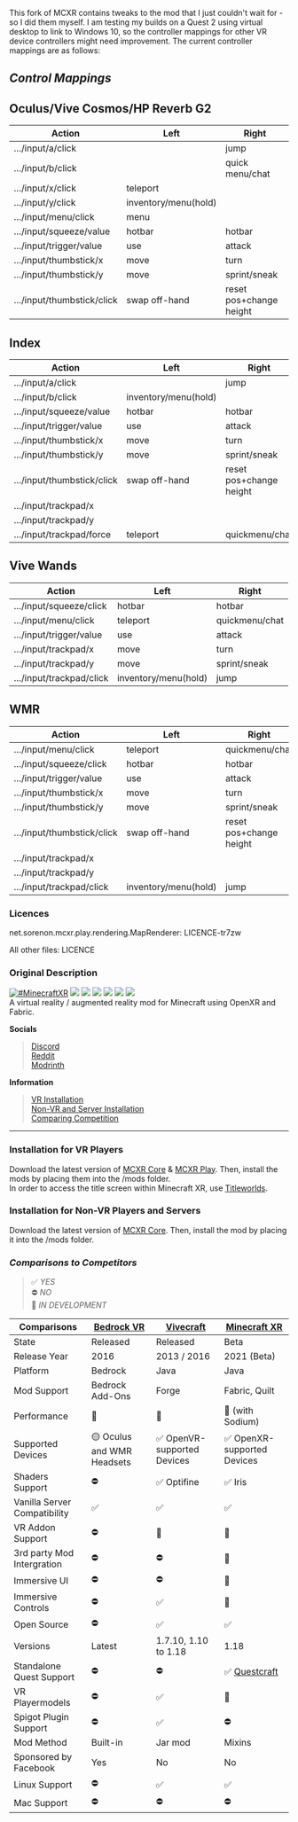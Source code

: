This fork of MCXR contains tweaks to the mod that I just couldn't wait for - so I did them myself. I am testing my builds on a Quest 2 using virtual desktop to link to Windows 10, so the controller mappings for other VR device controllers might need improvement. The current controller mappings are as follows:
## *Control Mappings*
## Oculus/Vive Cosmos/HP Reverb G2
|Action|Left|Right|
|---|---|---|
|…/input/a/click||jump|
|…/input/b/click||quick menu/chat|
|…/input/x/click|teleport||
|…/input/y/click|inventory/menu(hold)||
|…/input/menu/click|menu||
|…/input/squeeze/value|hotbar|hotbar|
|…/input/trigger/value|use|attack|
|…/input/thumbstick/x|move|turn|
|…/input/thumbstick/y|move|sprint/sneak|
|…/input/thumbstick/click|swap off-hand|reset pos+change height|

## Index
|Action|Left|Right|
|---|---|---|
|…/input/a/click||jump|
|…/input/b/click|inventory/menu(hold)||
|…/input/squeeze/value|hotbar|hotbar|
|…/input/trigger/value|use|attack|
|…/input/thumbstick/x|move|turn|
|…/input/thumbstick/y|move|sprint/sneak|
|…/input/thumbstick/click|swap off-hand|reset pos+change height|
|…/input/trackpad/x|||
|…/input/trackpad/y|||
|…/input/trackpad/force|teleport|quickmenu/chat|

## Vive Wands
|Action|Left|Right|
|---|---|---|
|…/input/squeeze/click|hotbar|hotbar|
|…/input/menu/click|teleport|quickmenu/chat|
|…/input/trigger/value|use|attack|
|…/input/trackpad/x|move|turn|
|…/input/trackpad/y|move|sprint/sneak|
|…/input/trackpad/click|inventory/menu(hold)|jump|

## WMR
|Action|Left|Right|
|---|---|---|
|…/input/menu/click|teleport|quickmenu/chat|
|…/input/squeeze/click|hotbar|hotbar|
|…/input/trigger/value|use|attack|
|…/input/thumbstick/x|move|turn|
|…/input/thumbstick/y|move|sprint/sneak|
|…/input/thumbstick/click|swap off-hand|reset pos+change height|
|…/input/trackpad/x|||
|…/input/trackpad/y|||
|…/input/trackpad/click|inventory/menu(hold)|jump|

### Licences
net.sorenon.mcxr.play.rendering.MapRenderer: LICENCE-tr7zw

All other files: LICENCE

### Original Description
[![#MinecraftXR](https://user-images.githubusercontent.com/51373236/114272119-ad237800-9a0c-11eb-8786-6275555a594b.png)](#)
![](https://user-images.githubusercontent.com/90802279/172026916-a617134b-a829-4d67-b8ec-ef10ea4be266.png)
![](https://img.shields.io/github/v/release/Sorenon/MCXR) ![](https://img.shields.io/discord/829825443480993802?label=discord) ![](https://img.shields.io/modrinth/dt/hcEWWGik?label=mcxr-core%20downloads) ![](https://img.shields.io/modrinth/dt/9jVyqpHR?label=mcxr-play%20downloads) ![](https://img.shields.io/reddit/subreddit-subscribers/MinecraftXR)
<br/>A virtual reality / augmented reality mod for Minecraft using OpenXR and Fabric.

**Socials**
> [Discord](https://discord.gg/a7PPU9tYDU)
> <br/>[Reddit](https://www.reddit.com/r/MinecraftXR)
> <br/>[Modrinth](https://modrinth.com/user/Sorenon)

**Information**
> [VR Installation](#installation-for-vr-players)
> <br/>[Non-VR and Server Installation](#installation-for-non-vr-players-and-servers)
> <br/>[Comparing Competition](#comparisons-to-competitors)

---------
### Installation for VR Players
Download the latest version of [MCXR Core](https://modrinth.com/mod/mcxr-core) & [MCXR Play](https://modrinth.com/mod/mcxr-play). Then, install the mods by placing them into the /mods folder.
<br/>
In order to access the title screen within Minecraft XR, use [Titleworlds](https://modrinth.com/mod/titleworlds).

### Installation for Non-VR Players and Servers
Download the latest version of [MCXR Core](https://modrinth.com/mod/mcxr-core). Then, install the mod by placing it into the /mods folder.

### *Comparisons to Competitors*
> ✅ *YES*
> <br/>⛔ *NO*
> <br/>🚧 *IN DEVELOPMENT*

| Comparisons                 | [Bedrock VR](https://www.minecraft.net/en-us/vr)| [Vivecraft](http://www.vivecraft.org/)| [Minecraft XR](https://github.com/Sorenon/MCXR) |
| --------------------------- | ------------------------------- | ----------------------------- | ---------------------------- |
| State                       | Released                        | Released                      | Beta                         |
| Release Year                | 2016                            | 2013 / 2016                   | 2021 (Beta)                  |
| Platform                    | Bedrock                         | Java                          | Java                         |
| Mod Support                 | Bedrock Add-Ons                 | Forge                         | Fabric, Quilt                |
| Performance                 | 🥇                              | 🥉                           | 🥈 (with Sodium)             |
| Supported Devices           | 🟡 Oculus and WMR Headsets      | ✅ OpenVR-supported Devices   | ✅ OpenXR-supported Devices |
| Shaders Support             | ⛔                              | ✅ Optifine                   | ✅ Iris                     |
| Vanilla Server Compatibility| ✅                              | ✅                           | ✅                           |
| VR Addon Support            | ⛔                              | 🚧                           | 🚧                           |
| 3rd party Mod Intergration  | ⛔                              | ⛔                           | 🚧                           |
| Immersive UI                | ⛔                              | ⛔                           | 🚧                           |
| Immersive Controls          | ⛔                              | ✅                           | 🚧                           |
| Open Source                 | ⛔                              | ✅                           | ✅                           |
| Versions                    | Latest                          | 1.7.10, 1.10 to 1.18          | 1.18                         |
| Standalone Quest Support    | ⛔                              | ⛔                           | ✅ [Questcraft](https://sidequestvr.com/app/7150/questcraft)|
| VR Playermodels             | ⛔                              | ✅                           | 🚧                           |
| Spigot Plugin Support       | ⛔                              | ✅                           | ⛔                           |
| Mod Method                  | Built-in                        | Jar mod                       | Mixins                       |
| Sponsored by Facebook       | Yes                              | No                           | No                           |
| Linux Support               | ⛔                              | ✅                           | ✅                           |
| Mac Support                 | ⛔                              | ⛔                           | ⛔                           |
